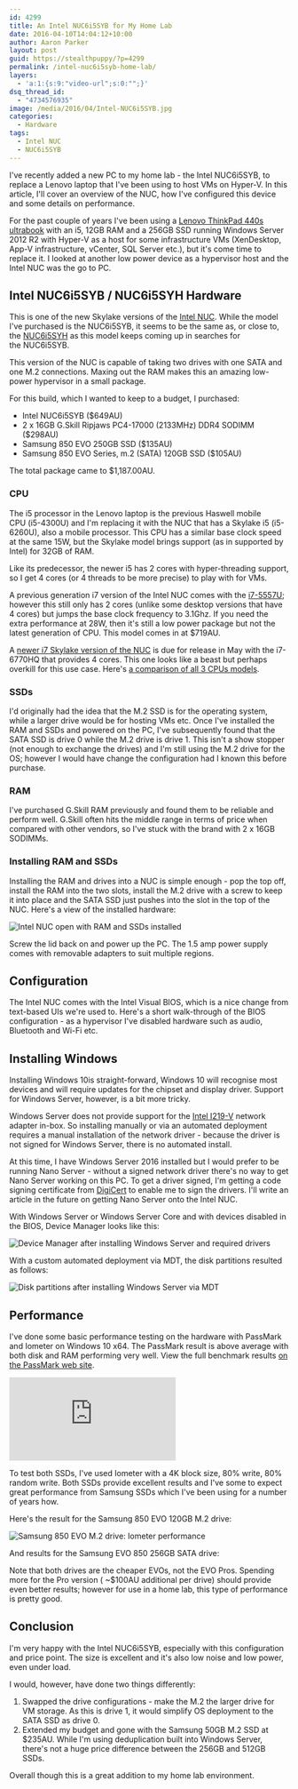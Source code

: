 ```yaml
---
id: 4299
title: An Intel NUC6i5SYB for My Home Lab
date: 2016-04-10T14:04:12+10:00
author: Aaron Parker
layout: post
guid: https://stealthpuppy/?p=4299
permalink: /intel-nuc6i5syb-home-lab/
layers:
  - 'a:1:{s:9:"video-url";s:0:"";}'
dsq_thread_id:
  - "4734576935"
image: /media/2016/04/Intel-NUC6i5SYB.jpg
categories:
  - Hardware
tags:
  - Intel NUC
  - NUC6i5SYB
---
```

I've recently added a new PC to my home lab - the Intel NUC6i5SYB, to replace a Lenovo laptop that I've been using to host VMs on Hyper-V. In this article, I'll cover an overview of the NUC, how I've configured this device and some details on performance.

For the past couple of years I've been using a [Lenovo ThinkPad 440s ultrabook](http://shop.lenovo.com/us/en/laptops/thinkpad/t-series/t440s/) with an i5, 12GB RAM and a 256GB SSD running Windows Server 2012 R2 with Hyper-V as a host for some infrastructure VMs (XenDesktop, App-V infrastructure, vCenter, SQL Server etc.), but it's come time to replace it. I looked at another low power device as a hypervisor host and the Intel NUC was the go to PC.

## Intel NUC6i5SYB / NUC6i5SYH Hardware

This is one of the new Skylake versions of the [Intel NUC](http://www.intel.com.au/content/www/au/en/nuc/overview.html). While the model I've purchased is the NUC6i5SYB, it seems to be the same as, or close to, the [NUC6i5SYH](http://www.intel.com/content/www/us/en/nuc/nuc-kit-nuc6i5syh.html) as this model keeps coming up in searches for the NUC6i5SYB.

This version of the NUC is capable of taking two drives with one SATA and one M.2 connections. Maxing out the RAM makes this an amazing low-power hypervisor in a small package.

For this build, which I wanted to keep to a budget, I purchased:

  * Intel NUC6i5SYB ($649AU)
  * 2 x 16GB G.Skill Ripjaws PC4-17000 (2133MHz) DDR4 SODIMM ($298AU)
  * Samsung 850 EVO 250GB SSD ($135AU)
  * Samsung 850 EVO Series, m.2 (SATA) 120GB SSD ($105AU)

The total package came to $1,187.00AU.

### CPU

The i5 processor in the Lenovo laptop is the previous Haswell mobile CPU (i5-4300U) and I'm replacing it with the NUC that has a Skylake i5 (i5-6260U), also a mobile processor. This CPU has a similar base clock speed at the same 15W, but the Skylake model brings support (as in supported by Intel) for 32GB of RAM.

Like its predecessor, the newer i5 has 2 cores with hyper-threading support, so I get 4 cores (or 4 threads to be more precise) to play with for VMs.

A previous generation i7 version of the Intel NUC comes with the [i7-5557U](http://ark.intel.com/products/84993/Intel-Core-i7-5557U-Processor-4M-Cache-up-to-3_40-GHz); however this still only has 2 cores (unlike some desktop versions that have 4 cores) but jumps the base clock frequency to 3.1Ghz. If you need the extra performance at 28W, then it's still a low power package but not the latest generation of CPU. This model comes in at $719AU.

A [newer i7 Skylake version of the NUC](http://www.intel.com/content/www/us/en/nuc/nuc-kit-nuc6i7kyk-features-configurations.html) is due for release in May with the i7-6770HQ that provides 4 cores. This one looks like a beast but perhaps overkill for this use case. Here's [a comparison of all 3 CPUs models](http://ark.intel.com/compare/84993,91160,93341).

### SSDs

I'd originally had the idea that the M.2 SSD is for the operating system, while a larger drive would be for hosting VMs etc. Once I've installed the RAM and SSDs and powered on the PC, I've subsequently found that the SATA SSD is drive 0 while the M.2 drive is drive 1. This isn't a show stopper (not enough to exchange the drives) and I'm still using the M.2 drive for the OS; however I would have change the configuration had I known this before purchase.

### RAM

I've purchased G.Skill RAM previously and found them to be reliable and perform well. G.Skill often hits the middle range in terms of price when compared with other vendors, so I've stuck with the brand with 2 x 16GB SODIMMs.

### Installing RAM and SSDs

Installing the RAM and drives into a NUC is simple enough - pop the top off, install the RAM into the two slots, install the M.2 drive with a screw to keep it into place and the SATA SSD just pushes into the slot in the top of the NUC. Here's a view of the installed hardware:

![Intel NUC open with RAM and SSDs installed]({{site.baseurl}}/media/2016/04/Open-NUC.jpg)

Screw the lid back on and power up the PC. The 1.5 amp power supply comes with removable adapters to suit multiple regions.

## Configuration

The Intel NUC comes with the Intel Visual BIOS, which is a nice change from text-based UIs we're used to. Here's a short walk-through of the BIOS configuration - as a hypervisor I've disabled hardware such as audio, Bluetooth and Wi-Fi etc.

## Installing Windows

Installing Windows 10is straight-forward, Windows 10 will recognise most devices and will require updates for the chipset and display driver. Support for Windows Server, however, is a bit more tricky.

Windows Server does not provide support for the [Intel I219-V](http://ark.intel.com/products/82186/Intel-Ethernet-Connection-I219-V) network adapter in-box. So installing manually or via an automated deployment requires a manual installation of the network driver - because the driver is not signed for Windows Server, there is no automated install.

At this time, I have Windows Server 2016 installed but I would prefer to be running Nano Server - without a signed network driver there's no way to get Nano Server working on this PC. To get a driver signed, I'm getting a code signing certificate from [DigiCert](https://www.digicert.com/) to enable me to sign the drivers. I'll write an article in the future on getting Nano Server onto the Intel NUC.

With Windows Server or Windows Server Core and with devices disabled in the BIOS, Device Manager looks like this:

![Device Manager after installing Windows Server and required drivers]({{site.baseurl}}/media/2016/04/Intel-NUC-Device-Manager.png)

With a custom automated deployment via MDT, the disk partitions resulted as follows:

![Disk partitions after installing Windows Server via MDT]({{site.baseurl}}/media/2016/04/Intel-NUC-Disk-Manager.png)

## Performance

I've done some basic performance testing on the hardware with PassMark and Iometer on Windows 10 x64. The PassMark result is above average with both disk and RAM performing very well. View the full benchmark results [on the PassMark web site](http://www.passmark.com/baselines/V8/display.php?id=58626026814).

![PassMark Rating](http://www.passmark.com/baselines/V8/display.php?id=58626026814)

To test both SSDs, I've used Iometer with a 4K block size, 80% write, 80% random write. Both SSDs provide excellent results and I've some to expect great performance from Samsung SSDs which I've been using for a number of years how.

Here's the result for the Samsung 850 EVO 120GB M.2 drive:

![Samsung 850 EVO M.2 drive: Iometer performance]({{site.baseurl}}/media/2016/04/Iometer-CDrive.png)

And results for the Samsung EVO 850 256GB SATA drive:

Note that both drives are the cheaper EVOs, not the EVO Pros. Spending more for the Pro version ( ~$100AU additional per drive) should provide even better results; however for use in a home lab, this type of performance is pretty good.

## Conclusion

I'm very happy with the Intel NUC6i5SYB, especially with this configuration and price point. The size is excellent and it's also low noise and low power, even under load.

I would, however, have done two things differently:

  1. Swapped the drive configurations - make the M.2 the larger drive for VM storage. As this is drive 1, it would simplify OS deployment to the SATA SSD as drive 0.
  2. Extended my budget and gone with the Samsung 50GB M.2 SSD at $235AU. While I'm using deduplication built into Windows Server, there's not a huge price difference between the 256GB and 512GB SSDs.

Overall though this is a great addition to my home lab environment.
